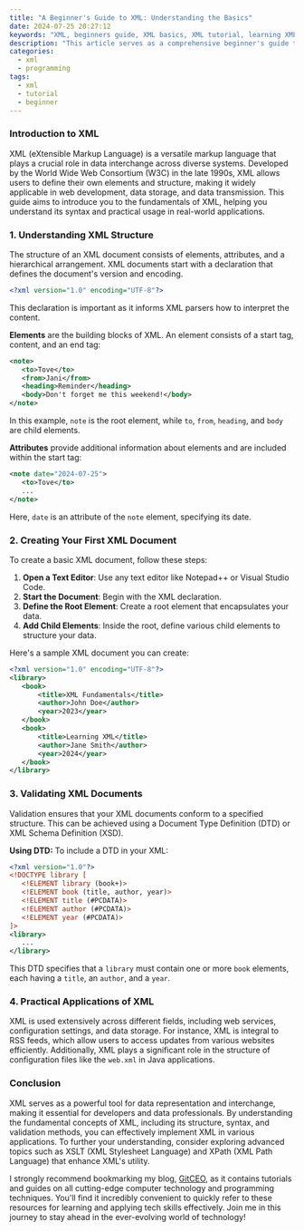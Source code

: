 ```yaml
---
title: "A Beginner's Guide to XML: Understanding the Basics"
date: 2024-07-25 20:27:12
keywords: "XML, beginners guide, XML basics, XML tutorial, learning XML"
description: "This article serves as a comprehensive beginner's guide to XML, detailing its structure, syntax, and practical applications. Readers will learn about elements, attributes, and validations in XML. The tutorial includes step-by-step instructions on how to create and validate XML documents effectively, ensuring readers grasp essential concepts and are equipped to work with XML in various programming environments."
categories:
  - xml
  - programming
tags:
  - xml
  - tutorial
  - beginner
---
```


### Introduction to XML

XML (eXtensible Markup Language) is a versatile markup language that plays a crucial role in data interchange across diverse systems. Developed by the World Wide Web Consortium (W3C) in the late 1990s, XML allows users to define their own elements and structure, making it widely applicable in web development, data storage, and data transmission. This guide aims to introduce you to the fundamentals of XML, helping you understand its syntax and practical usage in real-world applications. 

<!-- more -->

### 1. Understanding XML Structure

The structure of an XML document consists of elements, attributes, and a hierarchical arrangement. XML documents start with a declaration that defines the document's version and encoding.

```xml
<?xml version="1.0" encoding="UTF-8"?>
```

This declaration is important as it informs XML parsers how to interpret the content. 

**Elements** are the building blocks of XML. An element consists of a start tag, content, and an end tag:

```xml
<note>
   <to>Tove</to>
   <from>Jani</from>
   <heading>Reminder</heading>
   <body>Don't forget me this weekend!</body>
</note>
```

In this example, `note` is the root element, while `to`, `from`, `heading`, and `body` are child elements. 

**Attributes** provide additional information about elements and are included within the start tag:

```xml
<note date="2024-07-25">
   <to>Tove</to>
   ...
</note>
```

Here, `date` is an attribute of the `note` element, specifying its date.

### 2. Creating Your First XML Document

To create a basic XML document, follow these steps:

1. **Open a Text Editor**: Use any text editor like Notepad++ or Visual Studio Code.
2. **Start the Document**: Begin with the XML declaration.
3. **Define the Root Element**: Create a root element that encapsulates your data.
4. **Add Child Elements**: Inside the root, define various child elements to structure your data.

Here's a sample XML document you can create:

```xml
<?xml version="1.0" encoding="UTF-8"?>
<library>
   <book>
       <title>XML Fundamentals</title>
       <author>John Doe</author>
       <year>2023</year>
   </book>
   <book>
       <title>Learning XML</title>
       <author>Jane Smith</author>
       <year>2024</year>
   </book>
</library>
```

### 3. Validating XML Documents

Validation ensures that your XML documents conform to a specified structure. This can be achieved using a Document Type Definition (DTD) or XML Schema Definition (XSD).

**Using DTD:**
To include a DTD in your XML:

```xml
<?xml version="1.0"?>
<!DOCTYPE library [
   <!ELEMENT library (book+)>
   <!ELEMENT book (title, author, year)>
   <!ELEMENT title (#PCDATA)>
   <!ELEMENT author (#PCDATA)>
   <!ELEMENT year (#PCDATA)>
]>
<library>
   ...
</library>
```

This DTD specifies that a `library` must contain one or more `book` elements, each having a `title`, an `author`, and a `year`.

### 4. Practical Applications of XML

XML is used extensively across different fields, including web services, configuration settings, and data storage. For instance, XML is integral to RSS feeds, which allow users to access updates from various websites efficiently. Additionally, XML plays a significant role in the structure of configuration files like the `web.xml` in Java applications.

### Conclusion

XML serves as a powerful tool for data representation and interchange, making it essential for developers and data professionals. By understanding the fundamental concepts of XML, including its structure, syntax, and validation methods, you can effectively implement XML in various applications. To further your understanding, consider exploring advanced topics such as XSLT (XML Stylesheet Language) and XPath (XML Path Language) that enhance XML's utility.

I strongly recommend bookmarking my blog, [GitCEO](https://gitceo.com), as it contains tutorials and guides on all cutting-edge computer technology and programming techniques. You'll find it incredibly convenient to quickly refer to these resources for learning and applying tech skills effectively. Join me in this journey to stay ahead in the ever-evolving world of technology!